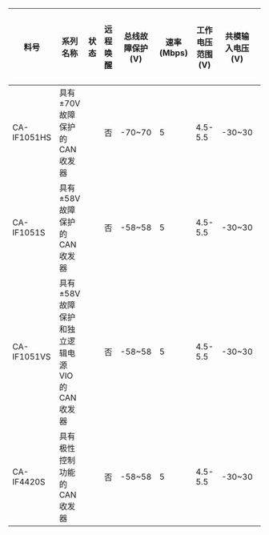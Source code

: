 | 料号        | 系列名称                                     | 状态 | 远程唤醒 | 总线故障保护(V) | 速率(Mbps) | 工作电压范围 (V) | 共模输入电压(V) | 逻辑电源电压范围(V) | HBM ESD 所有引脚(±KV) | HBM ESD总线引脚(±KV) | 独立逻辑电源 | 温度范围 (℃) | 封装形式 |
|-------------|----------------------------------------------|------|----------|-----------------|------------|------------------|-----------------|---------------------|-----------------------|----------------------|--------------|--------------|----------|
| CA-IF1051HS | 具有±70V故障保护的CAN收发器                  |      | 否       | -70~70          | 5          | 4.5-5.5          | -30~30          | /                   | 4                     | 6                    | 否           | -55~150      | SOIC8    |
| CA-IF1051S  | 具有±58V故障保护的CAN收发器                  |      | 否       | -58~58          | 5          | 4.5-5.5          | -30~30          | /                   | 4                     | 8                    | 否           | -55~150      | SOIC8    |
| CA-IF1051VS | 具有±58V故障保护和独立逻辑电源VIO的CAN收发器 |      | 否       | -58~58          | 5          | 4.5-5.5          | -30~30          | 2.5~5.5             | 4                     | 8                    | 是           | -55~150      | SOIC8    |
| CA-IF4420S  | 具有极性控制功能的CAN收发器                  |      | 否       | -58~58          | 5          | 4.5-5.5          | -30~30          | 1.8~5.5             | 4                     | 35                   | 是           | -55~150      | SOIC8    |